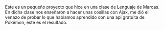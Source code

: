 Este es un pequeño proyecto que hice en una clase de Lenguaje de Marcas.
En dicha clase nos enseñaron a hacer unas cosillas con Ajax, me dió el venazo de probar lo que habíamos aprendido con una api gratuita de Pokémon, este es el resultado.
